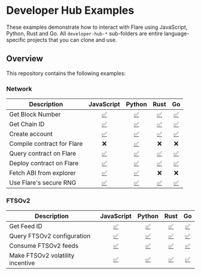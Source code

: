 # Developer Hub Examples

These examples demonstrate how to interact with Flare using JavaScript, Python, Rust and Go.
All `developer-hub-*` sub-folders are entire language-specific projects that you can clone and use.

## Overview

This repository contains the following examples:

### Network

| Description                |                          JavaScript                          |                       Python                        |                           Rust                            |                       Go                        |
| -------------------------- | :----------------------------------------------------------: | :-------------------------------------------------: | :-------------------------------------------------------: | :---------------------------------------------: |
| Get Block Number           |     [✅](developer-hub-javascript/block_number_flare.js)     |  [✅](developer-hub-python/block_number_flare.py)   |  [✅](developer-hub-rust/src/bin/block_number_flare.rs)   |  [✅](developer-hub-go/flare/block_number.go)   |
| Get Chain ID               |       [✅](developer-hub-javascript/chain_id_flare.js)       |    [✅](developer-hub-python/chain_id_flare.py)     |    [✅](developer-hub-rust/src/bin/chain_id_flare.rs)     |    [✅](developer-hub-go/flare/chain_id.go)     |
| Create account             |       [✅](developer-hub-javascript/create_account.js)       |    [✅](developer-hub-python/create_account.py)     |    [✅](developer-hub-rust/src/bin/create_account.rs)     |    [✅](developer-hub-go/create_account.go)     |
| Compile contract for Flare |                              ❌                              |   [✅](developer-hub-python/compile_contract.py)    |                            ❌                             |                       ❌                        |
| Query contract on Flare    |      [✅](developer-hub-javascript/make_query_flare.js)      |   [✅](developer-hub-python/make_query_flare.py)    |   [✅](developer-hub-rust/src/bin/make_query_flare.rs)    |   [✅](developer-hub-go/flare/make_query.go)    |
| Deploy contract on Flare   |   [✅](developer-hub-javascript/deploy_contract_flare.js)    | [✅](developer-hub-python/deploy_contract_flare.py) | [✅](developer-hub-rust/src/bin/deploy_contract_flare.rs) | [✅](developer-hub-go/flare/deploy_contract.go) |
| Fetch ABI from explorer    |      [✅](developer-hub-javascript/fetch_abi_flare.js)       |    [✅](developer-hub-python/fetch_abi_flare.py)    |                            ❌                             |                       ❌                        |
| Use Flare's secure RNG     | [✅](developer-hub-javascript/secure_random_coston2_web3.js) | [✅](developer-hub-python/secure_random_coston2.py) | [✅](developer-hub-rust/src/bin/secure_random_coston2.rs) | [✅](developer-hub-go/coston2/secure_random.go) |

### FTSOv2

| Description                      |                             JavaScript                              |                           Python                           |                               Rust                               |                           Go                           |
| -------------------------------- | :-----------------------------------------------------------------: | :--------------------------------------------------------: | :--------------------------------------------------------------: | :----------------------------------------------------: |
| Get Feed ID                      |            [✅](developer-hub-javascript/get_feed_id.js)            |         [✅](developer-hub-python/get_feed_id.py)          |         [✅](developer-hub-rust/src/bin/get_feed_id.rs)          |         [✅](developer-hub-go/get_feed_id.go)          |
| Query FTSOv2 configuration       |    [✅](developer-hub-javascript/ftsov2_config_coston2_web3.js)     |    [✅](developer-hub-python/ftsov2_config_coston2.py)     |    [✅](developer-hub-rust/src/bin/ftsov2_config_coston2.rs)     |    [✅](developer-hub-go/ftsov2_config_coston2.go)     |
| Consume FTSOv2 feeds             |   [✅](developer-hub-javascript/ftsov2_consumer_coston2_web3.js)    |   [✅](developer-hub-python/ftsov2_consumer_coston2.py)    |   [✅](developer-hub-rust/src/bin/ftsov2_consumer_coston2.rs)    |   [✅](developer-hub-go/ftsov2_consumer_coston2.go)    |
| Make FTSOv2 volatility incentive | [✅](developer-hub-javascript/volatility_incentive_coston2_web3.js) | [✅](developer-hub-python/volatility_incentive_coston2.py) | [✅](developer-hub-rust/src/bin/volatility_incentive_coston2.rs) | [✅](developer-hub-go/coston2/volatility_incentive.go) |
